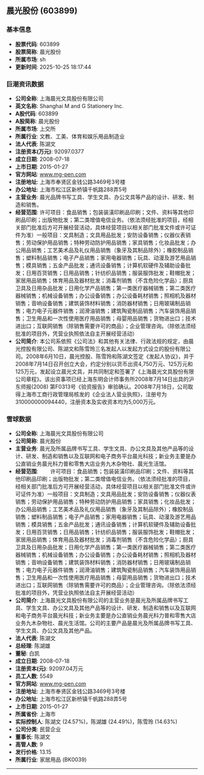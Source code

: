 ## 晨光股份 (603899)

### 基本信息

- **股票代码**: 603899
- **股票简称**: 晨光股份
- **所属市场**: sh
- **更新时间**: 2025-10-25 18:17:44

### 巨潮资讯数据

- **公司全称**: 上海晨光文具股份有限公司
- **英文名称**: Shanghai M and G Stationery Inc.
- **A股代码**: 603899
- **A股简称**: 晨光股份
- **所属市场**: 上交所
- **所属行业**: 文教、工美、体育和娱乐用品制造业
- **法人代表**: 陈湖文
- **注册资本(万元)**: 92097.0377
- **成立日期**: 2008-07-18
- **上市日期**: 2015-01-27
- **官方网站**: www.mg-pen.com
- **注册地址**: 上海市奉贤区金钱公路3469号3号楼
- **办公地址**: 上海市松江区新桥镇千帆路288弄5号
- **主营业务**: 晨光品牌书写工具、学生文具、办公文具等产品的设计、研发、制造和销售。
- **经营范围**: 许可项目：食品销售；包装装潢印刷品印刷；文件、资料等其他印刷品印刷；出版物批发；第二类增值电信业务。（依法须经批准的项目，经相关部门批准后方可开展经营活动，具体经营项目以相关部门批准文件或许可证件为准）一般项目：文具制造；文具用品批发；安防设备销售；仪器仪表销售；劳动保护用品销售；特种劳动防护用品销售；家具销售；化妆品批发；办公用品销售；工艺美术品及礼仪用品销售（象牙及其制品除外）；橡胶制品销售；塑料制品销售；电子产品销售；家用电器销售；玩具、动漫及游艺用品销售；模具销售；五金产品批发；通讯设备销售；计算机软硬件及辅助设备批发；日用百货销售；日用品销售；针纺织品销售；服装服饰批发；鞋帽批发；家居用品销售；体育用品及器材批发；消毒剂销售（不含危险化学品）；厨具卫具及日用杂品批发；日用化学产品销售；第一类医疗器械销售；第二类医疗器械销售；机械设备销售；办公设备销售；办公设备耗材销售；照相机及器材销售；音响设备销售；建筑装饰材料销售；消防器材销售；日用玻璃制品销售；电力电子元器件销售；润滑油销售；建筑陶瓷制品销售；汽车装饰用品销售；卫生用品和一次性使用医疗用品销售；母婴用品销售；货物进出口；技术进出口；互联网销售（除销售需要许可的商品）；企业管理咨询。（除依法须经批准的项目外，凭营业执照依法自主开展经营活动）
- **公司简介**: 本公司系依照《公司法》和其他有关法律、行政法规的规定，由晨光控股有限公司、陈湖文和陈雪玲三名发起人以发起方式设立的股份有限公司。2008年6月10日，晨光控股、陈雪玲和陈湖文签定《发起人协议》，并于2008年7月14日召开创立大会，约定分别以货币出资4,750万元、125万元和125万元，发起设立晨光文具，并共同制定和签署了《上海晨光文具股份有限公司章程》。该出资事项已经上海东明会计师事务所2008年7月14日出具的沪东师报(2008) 第F0313号《验资报告》审验确认。2008年7月18日，公司取得上海市工商行政管理局核发的《企业法人营业执照》，注册号为310000000094440，注册资本及实收资本均为5,000万元。

### 雪球数据

- **公司全称**: 上海晨光文具股份有限公司
- **公司简称**: 晨光股份
- **主营业务**: 晨光及所属品牌书写工具、学生文具、办公文具及其他产品等的设计、研发、制造和销售以及互联网和电子商务平台晨光科技；新业务主要是办公直销业务晨光科力普和零售大店业务九木杂物社、晨光生活馆。
- **经营范围**: 　　许可项目：食品销售；包装装潢印刷品印刷；文件、资料等其他印刷品印刷；出版物批发；第二类增值电信业务。（依法须经批准的项目，经相关部门批准后方可开展经营活动，具体经营项目以相关部门批准文件或许可证件为准）一般项目：文具制造；文具用品批发；安防设备销售；仪器仪表销售；劳动保护用品销售；特种劳动防护用品销售；家具销售；化妆品批发；办公用品销售；工艺美术品及礼仪用品销售（象牙及其制品除外）；橡胶制品销售；塑料制品销售；电子产品销售；家用电器销售；玩具、动漫及游艺用品销售；模具销售；五金产品批发；通讯设备销售；计算机软硬件及辅助设备批发；日用百货销售；日用品销售；针纺织品销售；服装服饰批发；鞋帽批发；家居用品销售；体育用品及器材批发；消毒剂销售（不含危险化学品）；厨具卫具及日用杂品批发；日用化学产品销售；第一类医疗器械销售；第二类医疗器械销售；机械设备销售；办公设备销售；办公设备耗材销售；照相机及器材销售；音响设备销售；建筑装饰材料销售；消防器材销售；日用玻璃制品销售；电力电子元器件销售；润滑油销售；建筑陶瓷制品销售；汽车装饰用品销售；卫生用品和一次性使用医疗用品销售；母婴用品销售；货物进出口；技术进出口；互联网销售（除销售需要许可的商品）；企业管理咨询。（除依法须经批准的项目外，凭营业执照依法自主开展经营活动）
- **公司简介**: 上海晨光文具股份有限公司的主营业务是晨光及所属品牌书写工具、学生文具、办公文具及其他产品等的设计、研发、制造和销售以及互联网和电子商务平台晨光科技；新业务主要是办公直销业务晨光科力普和零售大店业务九木杂物社、晨光生活馆。公司的主要产品是晨光及所属品牌书写工具、学生文具、办公文具及其他产品。
- **法人代表**: 陈湖文
- **总经理**: 陈湖雄
- **董秘**: 白凯
- **成立日期**: 2008-07-18
- **注册资本(元)**: 92097.04万元
- **员工人数**: 5549
- **官方网站**: www.mg-pen.com
- **注册地址**: 上海市奉贤区金钱公路3469号3号楼
- **办公地址**: 上海市松江区新桥镇千帆路288弄5号
- **上市日期**: 2015-01-27
- **所属省份**: 上海市
- **实际控制人**: 陈湖文 (24.57%)，陈湖雄 (24.49%)，陈雪玲 (14.63%)
- **公司分类**: 民营企业
- **董事长**: 陈湖文
- **高管人数**: 9
- **发行价格**: 13.15
- **所属行业**: 家居用品 (BK0039)

---